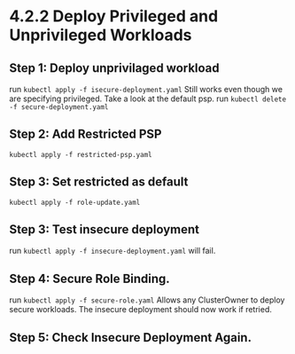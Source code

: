 # 4.2.2 Deploy Privileged and Unprivileged Workloads
## Step 1: Deploy unprivilaged workload
run `kubectl apply -f isecure-deployment.yaml`
Still works even though we are specifying privileged. Take a look at the default psp.
run `kubectl delete -f secure-deployment.yaml`

## Step 2: Add Restricted PSP
`kubectl apply -f restricted-psp.yaml`

## Step 3: Set restricted as default
`kubectl apply -f role-update.yaml`

## Step 3: Test insecure deployment
run `kubectl apply -f insecure-deployment.yaml`
will fail.

## Step 4: Secure Role Binding.
run `kubectl apply -f secure-role.yaml`
Allows any ClusterOwner to deploy secure workloads.
The insecure deployment should now work if retried.

## Step 5: Check Insecure Deployment Again.